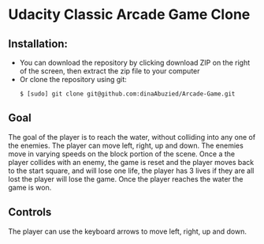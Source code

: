 # Udacity Classic Arcade Game Clone

## Installation:
* You can download the repository by clicking download ZIP on the right of the screen, then extract the zip file to your computer
* Or clone the repository using git:
    ```
    $ [sudo] git clone git@github.com:dinaAbuzied/Arcade-Game.git
    ```

## Goal
The goal of the player is to reach the water, without colliding into any one of the enemies. The player can move left, right, up and down. The enemies move in varying speeds on the block portion of the scene. Once a the player collides with an enemy, the game is reset and the player moves back to the start square, and will lose one life, the player has 3 lives if they are all lost the player will lose the game. Once the player reaches the water the game is won.

## Controls
The player can use the keyboard arrows to move left, right, up and down.
